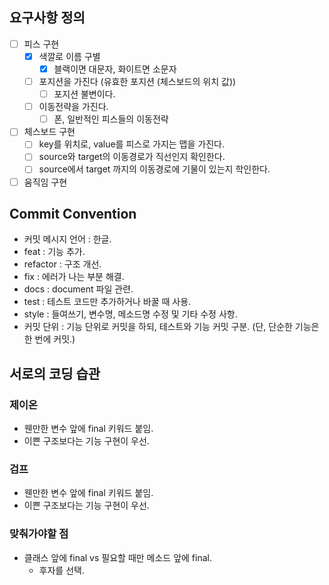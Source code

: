 ## 요구사항 정의

- [ ] 피스 구현
    - [x] 색깔로 이름 구별
        - [x] 블랙이면 대문자, 화이트면 소문자
    - [ ] 포지션을 가진다 (유효한 포지션 (체스보드의 위치 값))
        - [ ] 포지션 불변이다.
    - [ ] 이동전략을 가진다.
        - [ ] 폰, 일반적인 피스들의 이동전략
- [ ] 체스보드 구현
    - [ ] key를 위치로, value를 피스로 가지는 맵을 가진다. 
    - [ ] source와 target의 이동경로가 직선인지 확인한다.
    - [ ] source에서 target 까지의 이동경로에 기물이 있는지 학인한다. 
- [ ] 움직임 구현

## Commit Convention

- 커밋 메시지 언어 : 한글.
- feat : 기능 추가.
- refactor : 구조 개선.
- fix : 에러가 나는 부분 해결.
- docs : document 파일 관련.
- test : 테스트 코드만 추가하거나 바꿀 때 사용.
- style : 들여쓰기, 변수명, 메소드명 수정 및 기타 수정 사항.
- 커밋 단위 : 기능 단위로 커밋을 하되, 테스트와 기능 커밋 구분.
  (단, 단순한 기능은 한 번에 커밋.)

## 서로의 코딩 습관

### 제이온

- 웬만한 변수 앞에 final 키워드 붙임.
- 이쁜 구조보다는 기능 구현이 우선.

### 검프

- 웬만한 변수 앞에 final 키워드 붙임.
- 이쁜 구조보다는 기능 구현이 우선.

### 맞춰가야할 점

- 클래스 앞에 final vs 필요할 때만 메소드 앞에 final.
    - 후자를 선택.